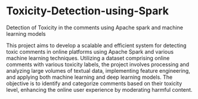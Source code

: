 # Toxicity-Detection-using-Spark
Detection of Toxicity in the comments using Apache spark and machine learning models

This project aims to develop a scalable and efficient system for detecting toxic comments in online platforms using Apache Spark and various machine learning techniques. Utilizing a dataset comprising online comments with various toxicity labels, the project involves processing and analyzing large volumes of textual data, implementing feature engineering, and applying both machine learning and deep learning models. The objective is to identify and categorize comments based on their toxicity level, enhancing the online user experience by moderating harmful content.


